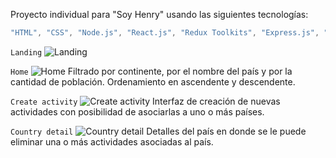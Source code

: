 Proyecto individual para "Soy Henry" usando las siguientes tecnologías:
```js
"HTML", "CSS", "Node.js", "React.js", "Redux Toolkits", "Express.js", "PostgreSQL", "Sequelize" 
```

```Landing```
![Landing](https://github.com/userMauro/individual-project/blob/main/client/assets/PI(1).png)

```Home```
![Home](https://github.com/userMauro/individual-project/blob/main/client/assets/PI(2).png)
Filtrado por continente, por el nombre del país y por la cantidad de población. Ordenamiento en ascendente y descendente.

```Create activity```
![Create activity](https://github.com/userMauro/individual-project/blob/main/client/assets/PI(3).png)
Interfaz de creación de nuevas actividades con posibilidad de asociarlas a uno o más países.

```Country detail```
![Country detail](https://github.com/userMauro/individual-project/blob/main/client/assets/PI(4).png)
Detalles del país en donde se le puede eliminar una o más actividades asociadas al país.
